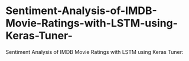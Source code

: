 # Sentiment-Analysis-of-IMDB-Movie-Ratings-with-LSTM-using-Keras-Tuner-
Sentiment Analysis of IMDB Movie Ratings with LSTM using Keras Tuner:
